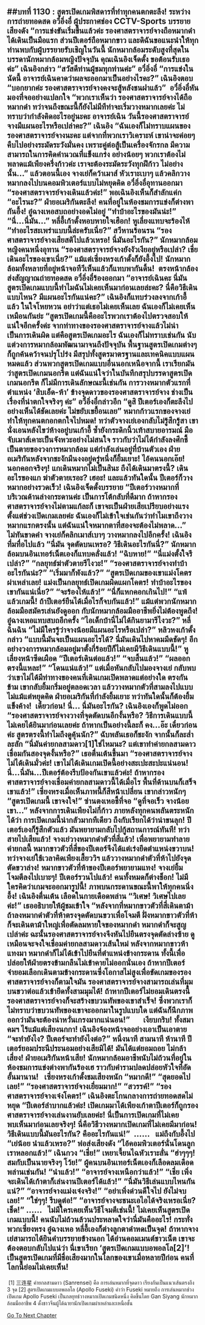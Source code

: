 ##บทที่ 1130 : สูตรเปิดเกมพิสดารที่ทำทุกคนตกตะลึง!
ระหว่างการถ่ายทอดสด
อวี๋อิ่งอี๋ ผู้ประกาศช่อง CCTV-Sports บรรยายเสียงดัง “การแข่งขันเริ่มขึ้นแล้วค่ะ รองศาสตราจารย์จางถือหมากดำได้เดินเป็นมือแรก ส่วนปีเตอร์ถือหมากขาว และดิฉันขอแนะนำให้ทุกท่านพบกับผู้บรรยายรับเชิญในวันนี้ นักหมากล้อมระดับสูงที่สุดในบรรดานักหมากล้อมหญิงปัจจุบัน คุณเฉินอิงเจ็ดดั้ง ขอต้อนรับเธอค่ะ”
เฉินอิงกล่าว “สวัสดีท่านผู้ชมทุกท่านค่ะ”
อวี๋อิ่งอี๋ “การแข่งในนัดนี้ อาจารย์เฉินคาดว่าผลจะออกมาเป็นอย่างไรคะ?”
เฉินอิงตอบ “บอกยากค่ะ รองศาสตราจารย์จางคงจะสู้หลังชนฝาแล้ว”
 อวี๋อิ่งอี๋หันมองที่จออย่างแปลกใจ “พวกเราเห็นว่า รองศาสตราจารย์จางได้ถือหมากดำ ทว่าจนถึงขณะนี้ก็ยังไม่มีทีท่าจะเริ่มวางหมากเลยค่ะ ไม่ทราบว่ากำลังคิดอะไรอยู่นะคะ อาจารย์เฉิน วันนี้รองศาสตราจารย์จางมีแผนอะไรหรือเปล่าคะ?”
เฉินอิง “ฉันเองก็ไม่ทราบแผนของรองศาสตราจารย์จางนะคะ แต่จากที่พวกเราวิเคราะห์ เขาน่าจะค่อยๆ คืบไปอย่างระมัดระวังมั่นคง เพราะคู่ต่อสู้เป็นเครื่องจักรกล มีความสามารถในการคิดคำนวณที่แข็งแกร่ง อย่างน้อยๆ พวกเราต้องไม่พลาดแม้เพียงครึ่งก้าวค่ะ เราจะต้องระมัดระวังทุกฝีก้าว ไม่อย่างนั้น…”
แล้วตอนนี้เอง จางเย่ก็คว้าเมาส์ หัวเราะเบาๆ แล้วคลิกวางหมากลงไปบนคอมพิวเตอร์แบบไม่หยุดคิด
อวี๋อิ่งอี๋อุทานออกมา “รองศาสตราจารย์จางเดินแล้วค่ะ!”
พอเฉินอิงเห็นก็สำลักแค่ก “อะไรนะ?”
ฝ่ายอเมริกันตะลึง!
คนที่อยู่ในห้องชมการแข่งก็ต่างพากันอึ้ง!
อู๋ฉางเหอสบถอย่างอดไม่อยู่ “ทำบ้าอะไรของมันน่ะ!”
“นี่...นี่มัน…” หลี่อี้เก้าดั้งหอบหายใจเฮือก!
หูเลี่ยงแทบจะร้องไห้ “ทำอะไรสะเพร่าแบบนี้ล่ะครับเนี่ย?”
สวีหานร้อนรน “รองศาสตราจารย์จางเสียสติไปแล้วเหรอ! นี่มันอะไรกัน?”
นักหมากล้อมหญิงคนหนึ่งอุทาน “รองศาสตราจารย์จางยังงัวเงียอยู่หรือเปล่า? เชี่ยเดินอะไรของเขาเนี่ย?”
แม้แต่เซี่ยงหรงเก้าดั้งก็ยังอึ้งไป!
นักหมากล้อมทั้งหลายที่อยู่หน้าจอทีวีเห็นแล้วก็แทบพากันดิ้น! 
ตรงหน้ากล้องส่งสัญญาณถ่ายทอดสด อวี๋อิ่งอี๋ร้องออกมา “อาจารย์เฉินคะ นี่มัน สูตรเปิดเกมแบบนี้ทำไมฉันไม่เคยเห็นมาก่อนเลยล่ะคะ? นี่คือวิธีเดินแบบไหน? มีแผนอะไรกันแน่คะ?”
เฉินอิงก็แทบร่วงลงจากเก้าอี้แล้ว ในใจโหยหวน อย่าว่าแต่เธอไม่เคยเห็นเลย ฉันเองก็ไม่เคยเห็นเหมือนกันย่ะ “สูตรเปิดเกมนี้คืออะไรพวกเราต้องไปตรวจสอบให้แน่ใจอีกครั้งค่ะ จากท่าทางของรองศาสตราจารย์จางแล้วไม่น่าเป็นการเดินผิด แต่คือสูตรเปิดเกมอะไร ฉันเองก็ไม่ทราบเช่นกัน นับแต่วงการหมากล้อมพัฒนามาจนถึงปัจจุบัน พื้นฐานสูตรเปิดเกมต่างๆ ก็ถูกค้นคว้าจนปรุโปร่ง มีสรุปทั้งสูตรมาตรฐานและเทคนิคแบบแผนหมดแล้ว ส่วนพวกสูตรเปิดเกมแบบอื่นนอกเหนือจากนี้ เราเรียกมันว่าสูตรเปิดเกมนอกรีต แต่ฉันแน่ใจว่าในบันทึกสรุปบรรดาสูตรเปิดเกมนอกรีต ก็ไม่มีการเดินลักษณะนี้เช่นกัน การวางหมากตัวแรกที่ตำแหน่ง ‘สิบเอ็ด-ห้า’ ข้างจุดดาวของรองศาสตราจารย์จาง ช่างเป็นเรื่องที่น่าตกใจจริงๆ ค่ะ”
อวี๋อิ่งอี๋กล่าวอีก “ดูสิ ปีเตอร์เองก็ตะลึงไปอย่างเห็นได้ชัดเลยค่ะ ไม่ขยับเขยื้อนเลย”
หมากก้าวแรกของจางเย่ทำให้ทุกคนตกอกตกใจไปหมด!
ทว่าตัวจางเย่เองกลับไม่รู้สึกรู้สา เขานั่งเอนหลังไขว่ห้างอยู่บนเก้าอี้ ซ้ำยังกระดิกนิ้วเท้าสบายอารมณ์ มือจับเมาส์เคาะเป็นจังหวะอย่างไม่สนใจ ราวกับว่าไม่ได้กำลังลงศึกชี้เป็นตายของวงการหมากล้อม แต่กำลังเล่นอยู่ที่บ้านตัวเอง
ฝ่ายอเมริกันหลังจากชะงักมึนงงอยู่ครู่หนึ่งก็ยิ้มเยาะ!
ไอ้คนนอกเอ๊ย!
นอกคอกจริงๆ!
แกเดินหมากไม่เป็นสินะ ถึงได้เดินมาตรงนี้?
เดินอะไรของแก ฆ่าตัวตายเรอะ? เฮอะ!
และแล้วทันใดนั้น ปีเตอร์ก็วางหมากอย่างรวดเร็ว!
เฉินอิงเจ็ดดั้งบรรยาย “ปีเตอร์วางหมากที่บริเวณด้านล่างกระดานค่ะ เป็นการโต้กลับที่ดีมาก ถ้าหากรองศาสตราจารย์จางไม่ตามแก้ละก็ เขาจะเป็นฝ่ายเสียเปรียบอย่างแรงตั้งแต่ช่วงเปิดเกมเลยค่ะ ฉันเองก็ไม่เข้าใจเช่นกันว่าทำไมเขาถึงวางหมากแรกตรงนั้น แต่ฉันแน่ใจหมากตาที่สองจะต้องไม่พลาด…”
ไม่ทันขาดคำ
จางเย่ก็คลิกเมาส์เบาๆ วางหมากลงไปอีกครั้ง!
เฉินอิงทึ่มทื่อไปแล้ว “นี่มัน จุดตัดบนเหรอ? วิธีเดินอะไรกันนี่?”
นักหมากล้อมบนอินเทอร์เน็ตเองก็แทบคลั่งแล้ว!
“ฉิบหาย!”
“นี่แม่งตั้งใจรึเปล่า?”
“กลยุทธ์ฆ่าตัวตายรึไงวะ!”
“รองศาสตราจารย์จางทำบ้าอะไรกันน่ะ?”
“เริ่มมาก็พังแล้ว?”
“สูตรเปิดเกมของเขาแม่งโคตรผ่าเหล่าเลย! แม่งเป็นกลยุทธ์เปิดเกมผิดแผกโคตร! ทำบ้าอะไรของเขากันแน่เนี่ย?”
“จะร้องไห้แล้ว!”
“นี่ก็แหกคอกเกินไป!”
“แพ้แล้วเกมนี้! ถ้าปีเตอร์ยืนได้เมื่อไรก็จบกันแล้ว!”
แม้แต่พวกนักหมากล้อมมือสมัครเล่นยังดูออก กับนักหมากล้อมมืออาชีพยิ่งไม่ต้องพูดถึง!
อู๋ฉางเหอแทบสบถอีกครั้ง “ไอเด็กบ้านี่ไม่ได้กินยามารึไงวะ?”
หลี่ฉินฉิน “ไม่มีใครรู้ว่าจางน้อยมีแผนอะไรหรือเปล่า?”
หลิวหงเก้าดั้งกล่าว “แบบนี้มันจะเป็นแผนอะไรได้? นี่มันเดินไปหาคมมีดชัดๆ! อีกอย่างวงการหมากล้อมอยู่มาตั้งกี่ร้อยปีก็ไม่เคยมีวิธีเดินแบบนี้!”
หูเลี่ยงหน้าซีดเผือด “ปีเตอร์เดินต่อแล้ว!”
“จบสิ้นแล้ว!”
“ผลออกตรงนี้แหละ!”
“โดนแน่แล้ว!”
แต่เมื่อหันกลับไปมองจางเย่ กลับพบว่าเขาไม่ได้มีท่าทางของคนที่เดินเกมเปิดพลาดแต่อย่างใด ตรงกันข้าม เขากลับยิ้มกริ่มอยู่ตลอดเวลา แล้ววางหมากตัวที่สามลงไปแบบไม่แม้แต่หยุดคิด
ฝ่ายอเมริกันที่กำลังยิ้มเยาะ ทว่าทันใดนั้นก็ต้องยิ้มแข็งค้าง! 
เดี๋ยวก่อน!
นี่…
นี่มันอะไรกัน?
เฉินอิงเองก็พูดไม่ออก “รองศาสตราจารย์จางวางที่จุดตัดบนอีกงั้นหรือ? วิธีการเดินแบบนี้ไม่เคยได้ยินมาก่อนเลยค่ะ ถ้าหากเป็นอย่างนี้ละก็ คง...อ๊ะ เดี๋ยวก่อนค่ะ สูตรตรงนี้ทำไมถึงดูคุ้นนัก?” ฉับพลันเธอก็ชะงัก จากนั้นก็ละล่ำละลัก “นี่มันค่ายกลสามดาว[1]ใช่ไหมนะ? แต่เขาทำค่ายกลสามดาวเชื่อมกันสองจุดงั้นหรือ?” เธอตื่นเต้นขึ้นมา “รองศาสตราจารย์จางไม่ได้เดินมั่วค่ะ! เขาไม่ได้เดินเกมเปิดนี้อย่างสะเปะสะปะแน่นอน! นี่...นี่มัน...ปีเตอร์ต้องรีบป้องกันเขาแล้วค่ะ! ถ้าหากรองศาสตราจารย์จางเชื่อมค่ายกลสามดาวนี้ได้เมื่อไร พื้นที่ด้านบนก็เสร็จเขาแล้ว!”
เซี่ยงหรงเมื่อเห็นภาพนี้ก็สีหน้าเปลี่ยน เขากล่าวหนักๆ “สูตรเปิดเกมนี้ เขาจงใจ!”
ซ่านตงเหอชี้ที่จอ “ดูที่จอเร็ว จางน้อยเขา…”
หลังจากการเดินเพียงไม่กี่ก้าว ภายหลังทุกคนพลันตระหนักได้ว่า การเปิดเกมนี้น่ากลัวมากทีเดียว ถึงกับเรียกได้ว่าน่าขนลุก!
ปีเตอร์เองก็รู้สึกตัวแล้ว มันพยายามกลับไปกู้สถานการณ์ทันที!
ทว่าสายไปเสียแล้ว!
จางเย่วางหมากดำตัวที่สี่แล้ว!
เพื่อพยายามทำลายค่ายกลนี้ หมากขาวตัวที่สี่ของปีเตอร์จึงได้แต่เร่งยึดตำแหน่งขวาบน!
ทว่าจางเย่ใช้เวลาคิดเพียงเสี้ยววิฯ แล้ววางหมากดำตัวที่ห้าไปยังจุดตัดขวาล่าง!
หมากขาวตัวที่ห้าของปีเตอร์พยายามแทง!
จางเย่ยิ้ม โจมตีลงไปเบาะๆ!
ปีเตอร์รวนไปแล้ว!
คนทั้งหมดก็ต่างช็อก!
ไม่มีใครคิดว่าเกมจะออกมารูปนี้!
ภาพบนกระดานขณะนี้พาให้ทุกคนนิ่งอึ้ง!
เฉินอิงตื่นเต้น เลือดในกายเดือดพล่าน “วิเศษ! วิเศษไปเลยค่ะ!” เธออธิบายให้ผู้ชมเข้าใจ “หลังจากที่หมากขาวตัวที่สี่เดินตาม้า ถ้าลงหมากดำตัวที่ห้าตรงจุดตัดบนขวาเพื่อโจมตี ฝั่งหมากขาวตัวที่ห้าก็จะเดินตาม้าใหญ่เพื่อตัดลมหายใจของหมากดำ หมากดำก็จะสูญเปล่าค่ะ ฉะนั้นรองศาสตราจารย์จางจึงหันไปยืนตรงจุดตัดล่างซ้าย ดูเหมือนจะจงใจเชื่อมค่ายกลสามดาวเส้นใหม่ หลังจากหมากขาวห้าแทงมา หมากดำก็ไม่ได้เข้าไปยืนที่ตำแหน่งข้างกระดาน ทั้งนี้เพื่อปล่อยให้ฝ่ายตรงข้ามกลืนไม่เข้าคายไม่ออกนั่นเอง ถ้าหากปีเตอร์จำยอมเลือกเดินตามข้างกระดานซึ่งโอกาสไม่สูงเพื่อขัดเกมของรองศาสตราจารย์จางก็ตามใจมัน รองศาสตราจารย์จางสามารถเล่นที่มุมบนขวาต่อแล้วเข้ายึดทั้งสามมุมได้! ถ้าหากปีเตอร์ไม่ยอมเดินตรงนี้ รองศาสตราจารย์จางก็จะสร้างขบวนทัพของเขาสำเร็จ! ซึ่งพวกเราก็ไม่ทราบว่าขบวนทัพของเขาจะออกมาในรูปแบบใด แต่ฉันก็นึกภาพออกว่ามันจะต้องน่าหวั่นเกรงมากแน่นอน!”      
เงียบกริบ!
ทั้งสมาคมฯ ไร้แม้แต่เสียงนกกา!
เฉินอิงจ้องหน้าจออย่างเอาเป็นเอาตาย “จะทำยังไง? ปีเตอร์จะทำยังไงต่อ?”
หนึ่งนาที
สามนาที
ห้านาที
ปีเตอร์ยอมประนีประนอมอย่างเสียมิได้!
มันได้แต่ยอมถอย ไม่กล้าเสี่ยง!
ฝ่ายอเมริกันหน้าเสีย!
นักหมากล้อมอาชีพนับไม่ถ้วนที่อยู่ในห้องชมการแข่งต่างพากันร้องเฮ ราวกับคำรามปลดปล่อยหัวใจที่อัดอั้นมานาน!  
เซี่ยงหรงเก้าดั้งชมเสียงหนัก “หมากดี!”
“สุดยอดไปเลย!”
“รองศาสตราจารย์จางเยี่ยมมาก!”
“สวรรค์!”
“รองศาสตราจารย์จางเจ๋งโคตร!”
เฉินอิงตะโกนกลางการถ่ายทอดสดไม่หยุด “ปีเตอร์ลำบากแล้วค่ะ! เปิดเกมมาได้เพียงเก้าตาปีเตอร์ก็ถูกรองศาสตราจารย์จางเล่นงานยับเลยค่ะ! นี่เป็นการเปิดเกมที่ไม่เคยพบเห็นมาก่อนเลยจริงๆ! นี่คือวิธีวางหมากเปิดเกมที่ไม่เคยมีมาก่อน! วิธีเดินแบบนี้มันอะไรกัน? คืออะไรกันแน่!” 
……
 
แม่ถึงกับอึ้งไป “เย่น้อย นำแล้วเหรอ?”
พ่อส่งเสียงดัง “ไอ้คอมพิวเตอร์นั่นโดนลูกเราหลอกแล้ว!”
เฉินกวง “เชี่ย!”
เหยาเจี้ยนไฉหัวเราะลั่น “ฮ่าๆๆๆ! สมกับเป็นนายจริงๆ โว้ย!”
ผู้คนบนอินเทอร์เน็ตเองก็เลือดลมเดือดพล่านเช่นกัน!
“นำแล้ว!”
“อาจารย์จางเหนือกว่าแล้ว!”
“เชี่ย เพิ่งจะเดินได้เก้าตาก็เล่นงานปีเตอร์ได้แล้ว!”
“นี่มันวิธีเล่นแบบไหนกันแน่?”
“อาจารย์จางแม่งเจ๋งจริง!”
“อย่าเพิ่งด่วนดีใจไป ยังไม่จบเลย!”
“ใช่ๆๆ! รีบดูต่อ!”
“อาจารย์จางจะชนะเอไอได้จริงเหรอเนี่ย? เช็ด!”
……
 
ไม่มีใครเคยเห็นวิธีโจมตีเช่นนี้!
ไม่เคยเห็นสูตรเปิดเกมแบบนี้!
คนนับไม่ถ้วนล้วนประหลาดใจว่านี่มันคืออะไร!
กระทั่งพวกเซี่ยงหรง อู๋ฉางเหอ หลี่อี้เองก็ต่างลูกตาดำหดเป็นจุด!
ถ้าหากจางเย่สามารถได้ยินคำบรรยายข้างนอก ได้อ่านคอมเมนต์ชาวเน็ต เขาจะต้องตอบกลับไปแน่ว่า นี่เขาเรียก ‘สูตรเปิดเกมแบบอพอลโล[2]’! เป็นสูตรเปิดเกมที่มีชื่อเสียงมากในโลกของเขาเมื่อหลายปีก่อน คนที่โลกนี้ย่อมไม่เคยเห็น!
 
---------------------------------------
 [1] 三连星 ค่ายกลสามดาว (Sanrensei) คือ การเล่นหมากที่จุดดาว เรียงกันเป็นแนวเส้นตรงถึง 3 จุด
[2] สูตรเปิดเกมแบบอพอลโล (Apollo Fuseki) คำว่า Fuseki หมายถึง การเล่นหมากช่วงเปิดเกม Apollo Fuseki เป็นกลยุทธ์วางหมากเปิดเกมชนิดหนึ่ง คิดขึ้นโดย Gan Siyang นักหมากล้อมมืออาชีพ 4 ดั้งชาวจีนผู้ได้ฉายานักเปิดเกมผ่าเหล่าและเหนือชั้น
  


[Go To Next Chapter]( ./231.md)